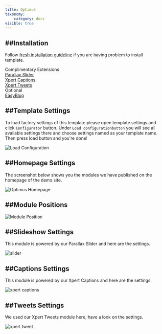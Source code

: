 ```yaml
---
title: Optimus
taxonomy:
    category: docs
visible: true
---
```


##Installation
----------
Follow [fresh installation guideline](http://www.themexpert.com/documentation/expose-framework/getting-started) if you are having problem to install template.


<div class="row">
	<div class="col-md-6">
		<div class="panel panel-primary">
  <!-- Default panel contents -->
  <div class="panel-heading">Complimentary Extensions</div>

  <!-- List group -->
  <div class="list-group">
    <div><a class="list-group-item" href="http://www.themexpert.com/joomla-extensions/parallax-slider">Parallax Slider</a></div>
    <div><a class="list-group-item" href="http://www.themexpert.com/joomla-extensions/xpert-captions">Xpert Captions</a></div>
    <div><a class="list-group-item" href="http://www.themexpert.com/joomla-extensions/xpert-tweets">Xpert Tweets</a></div>
  </div>
</div>
	</div>
	<div class="col-md-6">
		<div class="panel panel-default">
  <!-- Default panel contents -->
  <div class="panel-heading">Optional</div>
  <!-- List group -->
  <div class="list-group">
    <div><a  class="list-group-item" href="http://stackideas.com/easyblog/">EasyBlog</a></div>
  </div>
</div>
	</div>
</div>

##Template Settings
----------
To load factory settings of this template please open template settings and click `Configurator` button. Under `Load configurationbutton` you will see all available settings there and choose settings named as your template name. Then press load button and you're done!

![Load Configuration](load-configuration.png)

##Homepage Settings
----------
The screenshot below shows you the modules we have published on the homepage of the demo site.

![Optimus Homepage](home.png)


##Module Positions
----------

![Module Position](positions_map.jpg)

##Slideshow Settings
----------
This module is powered by our Parallax Slider and here are the settings.

![slider](slider.jpg)

##Captions Settings
----------
This module is powered by our Xpert Captions and here are the settings.

![xpert captions](captions.jpg)

##Tweets Settings
----------
We used our Xpert Tweets module here, have a look on the settings.

![xpert tweet](tweet.jpg)